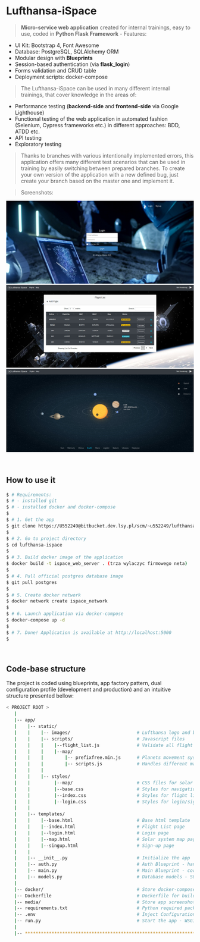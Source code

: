 # Lufthansa-iSpace
> **Micro-service web application** created for internal trainings, easy to use, coded in **Python Flask Framework** - Features:

- UI Kit: Bootstrap 4, Font Awesome
- Database: PostgreSQL, SQLAlchemy ORM
- Modular design with **Blueprints**
- Session-based authentication (via **flask_login**)
- Forms validation and CRUD table
- Deployment scripts: docker-compose

> The Lufthansa-iSpace can be used in many different internal trainings, that cover knowledge in the areas of:

- Performance testing (**backend-side** and **frontend-side** via Google Lighthouse)
- Functional testing of the web application in automated fashion (Selenium, Cypress frameworks etc.) in different approaches: BDD, ATDD etc.
- API testing
- Exploratory testing

>Thanks to branches with various intentionally implemented errors, this application offers many different test scenarios that can be used in training by easily switching between prepared branches. To create your own version of the application with a new defined bug, just create your branch based on the master one and implement it.

> Screenshots:

![Login Page](/media/login_page.jpg?raw=true "Login Page")
![Flight List](/media/flight_list.jpg?raw=true "Flight List")
![Solar System Map](/media/map_page.jpg?raw=true "Solar System Map")

<br />

## How to use it

```bash
$ # Requirements:
$ # - installed git
$ # - installed docker and docker-compose
$
$ # 1. Get the app
$ git clone https://U552249@bitbucket.dev.lsy.pl/scm/~u552249/lufthansa-ispace.git
$ 
$ # 2. Go to project directory
$ cd lufthansa-ispace
$
$ # 3. Build docker image of the application
$ docker build -t ispace_web_server . (trza wylaczyc firmowego neta)
$
$ # 4. Pull official postgres database image
$ git pull postgres
$
$ # 5. Create docker network
$ docker network create ispace_network
$
$ # 6. Launch application via docker-compose 
$ docker-compose up -d
$
$ # 7. Done! Application is available at http://localhost:5000
$
```
<br />

## Code-base structure

The project is coded using blueprints, app factory pattern, dual configuration profile (development and production) and an intuitive structure presented bellow:

```bash
< PROJECT ROOT >
   |
   |-- app/
   |    |-- static/
   |    |    |-- images/                         # Lufthansa logo and background images
   |    |    |-- scripts/                        # Javascript files
   |    |    |    |--flight_list.js              # Validate all flight list operations - create, calculate, delete
   |    |    |    |--map/
   |    |    |        |-- prefixfree.min.js      # Planets movement system
   |    |    |        |-- scripts.js             # Handles different map views
   |    |    |
   |    |    |-- styles/
   |    |         |--map/                        # CSS files for solar system map
   |    |         |--base.css                    # Styles for navigation bar
   |    |         |--index.css                   # Styles for flight list page
   |    |         |--login.css                   # Styles for login/sign-up pages
   |    |
   |    |-- templates/
   |    |    |--base.html                        # Base html template
   |    |    |--index.html                       # Flight List page
   |    |    |--login.html                       # Login page
   |    |    |--map.html                         # Solar system map page
   |    |    |--singup.html                      # Sign-up page
   |    |
   |    |-- __init__.py                          # Initialize the app
   |    |-- auth.py                              # Auth Blueprint - handles the authentication
   |    |-- main.py                              # Main Blueprint - core backend functionalities for flight list
   |    |-- models.py                            # Database models - SQLAlchemy
   |
   |-- docker/                                   # Store docker-compose file
   |-- Dockerfile                                # Dockerfile for building ispace app docker image
   |-- media/                                    # Store app screenshots for readme file
   |-- requirements.txt                          # Python required packages
   |-- .env                                      # Inject Configuration via Environment
   |-- run.py                                    # Start the app - WSGI gateway
   |
   |-- ************************************************************************
```

<br />
